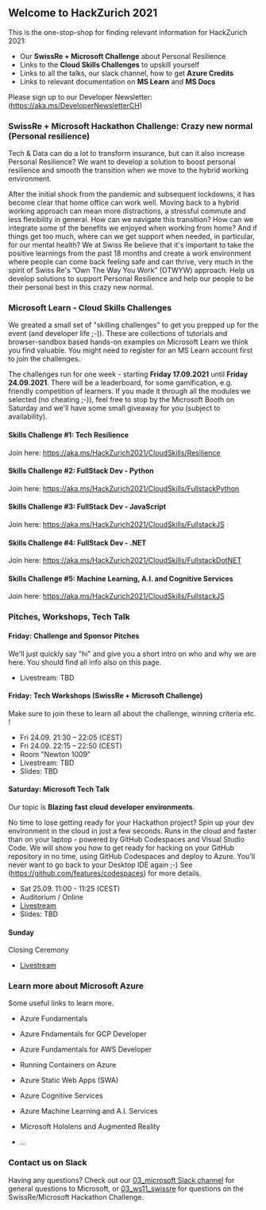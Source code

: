 ## Welcome to HackZurich 2021

This is the one-stop-shop for finding relevant information for HackZurich 2021:
- Our **SwissRe + Microsoft Challenge** about Personal Resilience
- Links to the **Cloud Skills Challenges** to upskill yourself
- Links to all the talks, our slack channel, how to get **Azure Credits** 
- Links to relevant documentation on **MS Learn** and **MS Docs**

Please sign up to our Developer Newsletter: (https://aka.ms/DeveloperNewsletterCH)


### SwissRe + Microsoft Hackathon Challenge: Crazy new normal (Personal resilience)
Tech & Data can do a lot to transform insurance, but can it also increase Personal Resilience? We want to develop a solution to boost personal resilience and smooth the transition when we move to the hybrid working environment.

After the initial shock from the pandemic and subsequent lockdowns, it has become clear that home office can work well. Moving back to a hybrid working approach can mean more distractions, a stressful commute and less flexibility in general. How can we navigate this transition? How can we integrate some of the benefits we enjoyed when working from home? And if things get too much, where can we get support when needed, in particular, for our mental health? We at Swiss Re believe that it's important to take the positive learnings from the past 18 months and create a work environment where people can come back feeling safe and can thrive, very much in the spirit of Swiss Re's ”Own The Way You Work” (OTWYW) approach. Help us develop solutions to support Personal Resilience and help our people to be their personal best in this crazy new normal.

### Microsoft Learn - Cloud Skills Challenges
We greated a small set of "skilling challenges" to get you prepped up for the event (and developer life ;-)).
These are collections of tutorials and browser-sandbox based hands-on examples on Microsoft Learn we think you find valuable.
You might need to register for an MS Learn account first to join the challenges.

The challenges run for one week - starting **Friday 17.09.2021** until **Friday 24.09.2021**.
There will be a leaderboard, for some gamification, e.g. friendly competition of learners. If you made it through all the modules we selected (no cheating ;-)), 
feel free to stop by the Microsoft Booth on Saturday and we'll have some small giveaway for you (subject to availability).


#### Skills Challenge #1: Tech Resilience

Join here: https://aka.ms/HackZurich2021/CloudSkills/Resilience

#### Skills Challenge #2: FullStack Dev - Python

Join here: https://aka.ms/HackZurich2021/CloudSkills/FullstackPython


#### Skills Challenge #3: FullStack Dev - JavaScript

Join here: https://aka.ms/HackZurich2021/CloudSkills/FullstackJS


#### Skills Challenge #4: FullStack Dev - .NET

Join here: https://aka.ms/HackZurich2021/CloudSkills/FullstackDotNET



#### Skills Challenge #5: Machine Learning, A.I. and Cognitive Services

Join here: https://aka.ms/HackZurich2021/CloudSkills/FullstackJS







### Pitches, Workshops, Tech Talk

#### Friday: Challenge and Sponsor Pitches
  We'll just quickly say "hi" and give you a short intro on who and why we are here. You should find all info also on this page.
  - Livestream: TBD

#### Friday: Tech Workshops (SwissRe + Microsoft Challenge)
   Make sure to join these to learn all about the challenge, winning criteria etc. !

  - Fri 24.09. 21:30 – 22:05 (CEST)
  - Fri 24.09. 22:15 – 22:50 (CEST)
  - Room "Newton 1009"
  - Livestream: TBD
  - Slides: TBD


#### Saturday: Microsoft Tech Talk 
Our topic is **Blazing fast cloud developer environments**.

No time to lose getting ready for your Hackathon project? Spin up your dev environment in the cloud in just a few seconds. Runs in the cloud and faster than on your laptop - powered by GitHub Codespaces and Visual Studio Code.
We will show you how to get ready for hacking on your GitHub repository in no time, using GitHub Codespaces and deploy to Azure. You'll never want to go back to your Desktop IDE again ;-) See (https://github.com/features/codespaces) for more details.


- Sat 25.09. 11:00 - 11:25 (CEST)
- Auditorium / Online
- [Livestream](https://www.youtube.com/watch?v=sJsgJJUC4rY)
- Slides: TBD


#### Sunday
Closing Ceremony
- [Livestream](https://www.youtube.com/watch?v=QHyC0QnEglE)






### Learn more about Microsoft Azure
Some useful links to learn more.

- Azure Fundamentals
- Azure Fndamentals for GCP Developer
- Azure Fundamentals for AWS Developer


- Running Containers on Azure
- Azure Static Web Apps (SWA)
- Azure Cognitive Services
- Azure Machine Learning and A.I. Services

- Microsoft Hololens and Augmented Reality
- ...




### Contact us on Slack

Having any questions? 
Check out our [03_microsoft Slack channel](https://hackzurich2021.slack.com/archives/C02A35JA2SY) for general questions to Microsoft, or
[03_ws11_swissre](https://hackzurich2021.slack.com/archives/C02ALKG45KJ) for questions on the SwissRe/Microsoft Hackathon Challenge.



